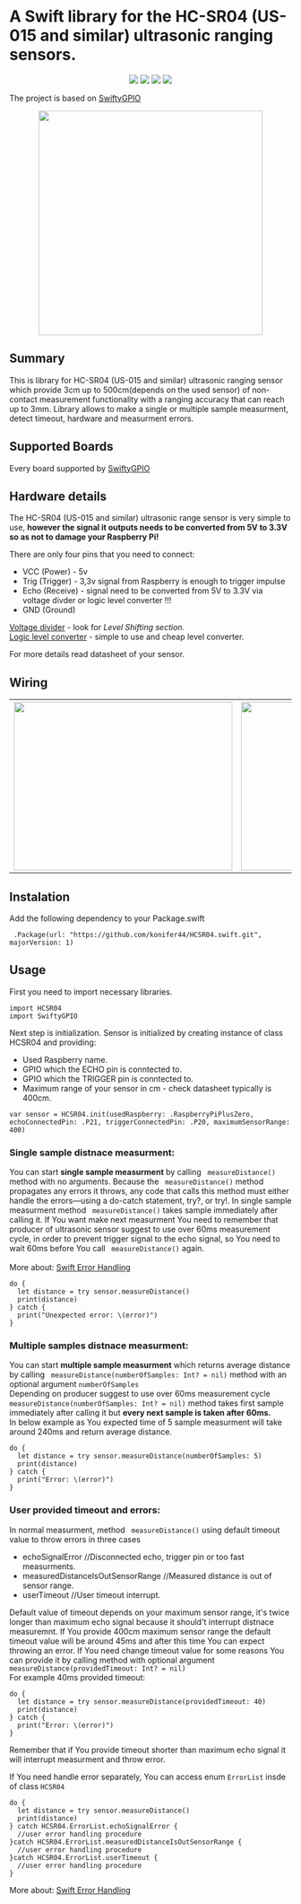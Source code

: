 # A Swift library for the HC-SR04 (US-015 and similar) ultrasonic ranging sensors.

<p align="center">
<a href="https://raw.githubusercontent.com/uraimo/SwiftyGPIO/master/LICENSE"><img src="http://img.shields.io/badge/License-MIT-blue.svg?style=flat"/></a>
<a href="#"><img src="https://img.shields.io/badge/OS-linux-green.svg?style=flat"/></a> 
<a href="https://developer.apple.com/swift"><img src="https://img.shields.io/badge/Swift-3.x-orange.svg?style=flat"/></a> 
<a href="https://github.com/apple/swift-package-manager"><img src="https://img.shields.io/badge/Swift%20Package%20Manager-compatible-brightgreen.svg"/></a>
</p>

The project is based on [SwiftyGPIO](https://github.com/uraimo/SwiftyGPIO)



<p align="center">
<a href="https://github.com/konifer44/HCSR04.swift/raw/master/Images/HC-SR04.jpg"  target="_blank">
<img src="https://github.com/konifer44/HCSR04.swift/raw/master/Images/HC-SR04.jpg" height=400 width=400></a>
</p>


## Summary 

This is library for HC-SR04 (US-015 and similar) ultrasonic ranging sensor which provide 3cm up to 500cm(depends on the used sensor) of non-contact measurement functionality with a ranging accuracy that can reach up to 3mm. Library allows to make a single or multiple sample measurment, detect timeout, hardware and measurment errors.

## Supported Boards
Every board supported by [SwiftyGPIO](https://github.com/uraimo/SwiftyGPIO)

##

## Hardware details
The HC-SR04 (US-015 and similar) ultrasonic range sensor is very simple to use, **however the signal it outputs needs to be converted from 5V to 3.3V so as not to damage your Raspberry Pi!**

There are only  four pins that you need to connect:
<ul>
<li>VCC (Power) - 5v</li>
<li> Trig (Trigger) - 3,3v signal from Raspberry is enough to trigger impulse</li>
<li>Echo (Receive) - signal need to be converted from 5V to 3.3V via voltage divder or logic level converter !!!</li>
<li>GND (Ground)</li>
</ul>


[Voltage divider](https://learn.sparkfun.com/tutorials/voltage-dividers/all?print=1) - look for *Level Shifting section*. </br>
[Logic level converter](https://www.sparkfun.com/products/12009) - simple to use and cheap level converter.

For more details read datasheet of your sensor.

## Wiring
<p align="center">

<table style="width:100%">
  <tr>
    <th><a href="https://github.com/konifer44/HCSR04.swift/raw/master/Images/Schematic.jpg"  target="_blank">
    <img src="https://github.com/konifer44/HCSR04.swift/raw/master/Images/Schematic.jpg" height=300 width=390></a></th>
     <th><a href="https://github.com/konifer44/HCSR04.swift/raw/master/Images/Breadboard.jpg"  target="_blank">
    <img src="https://github.com/konifer44/HCSR04.swift/raw/master/Images/Breadboard.jpg" height=300 width=300></a></th>
  </tr>
  </table>

</p>

## Instalation

Add the following dependency to your Package.swift

     .Package(url: "https://github.com/konifer44/HCSR04.swift.git", majorVersion: 1)

## Usage
First you need to import necessary libraries.
```
import HCSR04
import SwiftyGPIO
```
Next step is initialization. Sensor is initialized by creating instance of class HCSR04 and providing: 
<ul>
<li>Used Raspberry name.</li>
<li>GPIO which the ECHO pin is conntected to.</li>
<li>GPIO which the TRIGGER pin is conntected to.</li>
<li>Maximum range of your sensor in cm - check datasheet typically is 400cm.</li>
</ul>


``` 
var sensor = HCSR04.init(usedRaspberry: .RaspberryPiPlusZero, echoConnectedPin: .P21, triggerConnectedPin: .P20, maximumSensorRange: 400)
```
### Single sample  distnace measurment:
You can start **single sample measurment** by calling ``` measureDistance()``` method with no arguments. Because the ``` measureDistance()``` method propagates any errors it throws, any code that calls this method must either handle the errors—using a do-catch statement, try?, or try!. In single sample measurment method
``` measureDistance()``` takes sample immediately after calling it. If You want make next measurment You need to remember that producer of ultrasonic sensor suggest to use over 60ms measurement cycle, in order to prevent trigger signal to the echo signal, so You need to wait 60ms before You call ``` measureDistance()``` again.</br> </br>
More about: [Swift Error Handling](https://developer.apple.com/library/content/documentation/Swift/Conceptual/Swift_Programming_Language/ErrorHandling.html)

```
do {
  let distance = try sensor.measureDistance()
  print(distance)
} catch {
  print("Unexpected error: \(error)")   
}
```
### Multiple samples  distnace measurment:
You can start **multiple sample measurment** which returns average distance by calling ``` measureDistance(numberOfSamples: Int? = nil)``` method with an optional argument ```numberOfSamples```  </br>Depending on producer suggest to use over 60ms measurement cycle ``` measureDistance(numberOfSamples: Int? = nil)``` method takes first sample immediately after calling it but **every next sample is taken after 60ms.** </br>In below example as You expected time of 5 sample measurment will take around 240ms and return average distance.
```
do {
  let distance = try sensor.measureDistance(numberOfSamples: 5)
  print(distance)
} catch {
  print("Error: \(error)")   
}
```

### User provided timeout and errors:

In normal measurment, method ``` measureDistance()``` using default timeout value to throw errors in three cases
<ul>
<li>echoSignalError //Disconnected echo, trigger pin or too fast measurments.</li>
<li>measuredDistanceIsOutSensorRange //Measured distance is out of sensor range.</li>
<li>userTimeout //User timeout interrupt.</li>
</ul>


Default value of timeout depends on your maximum sensor range, it's twice longer than maximum echo signal because it should't interrupt distnace measuremnt. If You provide 400cm maximum sensor range the default timeout value will be around 45ms and after this time You can expect throwing an error. If You need change timeout value for some reasons You can provide it by calling method with optional argument ``` measureDistance(providedTimeout: Int? = nil)``` </br>For example 40ms provided timeout:

```
do {
  let distance = try sensor.measureDistance(providedTimeout: 40)
  print(distance)
} catch {
  print("Error: \(error)")   
}
```
Remember that if You provide timeout shorter than maximum echo signal it will interrupt measurment and throw error.

If You need handle error separately, You can access enum ```ErrorList``` insde of class ```HCSR04```
```
do {
  let distance = try sensor.measureDistance()
  print(distance)
} catch HCSR04.ErrorList.echoSignalError {
  //user error handling procedure
}catch HCSR04.ErrorList.measuredDistanceIsOutSensorRange {
  //user error handling procedure
}catch HCSR04.ErrorList.userTimeout {
  //user error handling procedure
}

```

More about: [Swift Error Handling](https://developer.apple.com/library/content/documentation/Swift/Conceptual/Swift_Programming_Language/ErrorHandling.html)
